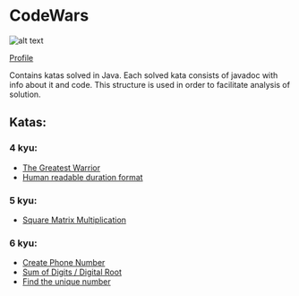 # CodeWars

![alt text](https://www.codewars.com/users/Kruutteri1/badges/large) 

[Profile](https://www.codewars.com/users/Kruutteri1)

Contains katas solved in Java. Each solved kata consists of javadoc with info about it and code.
This structure is used in order to facilitate analysis of solution.

## Katas:
### 4 kyu:
- [The Greatest Warrior](https://github.com/Kruutteri1/CodeWars/blob/main/src/kyu4/Warrior.java)
- [Human readable duration format](https://github.com/Kruutteri1/CodeWars/blob/main/src/kyu4/TimeFormatter.java)

### 5 kyu:
- [Square Matrix Multiplication](https://github.com/Kruutteri1/CodeWars/blob/main/src/kyu5/MatrixMultiplication.java)

### 6 kyu:
- [Create Phone Number](https://github.com/Kruutteri1/CodeWars/blob/main/src/kyu6/CreatePhoneNumber.java)
- [Sum of Digits / Digital Root](https://github.com/Kruutteri1/CodeWars/blob/main/src/kyu6/DRoot.java)
- [Find the unique number](https://github.com/Kruutteri1/CodeWars/blob/main/src/kyu6/FindUniqueNum.java)
